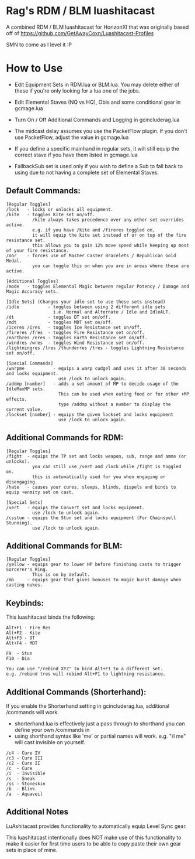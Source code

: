 # Rag's RDM / BLM luashitacast

A combined RDM / BLM luashitacast for HorizonXI that was originally based off of https://github.com/GetAwayCoxn/Luashitacast-Profiles

SMN to come as I level it :P

# How to Use

- Edit Equipment Sets in RDM.lua or BLM.lua. You may delete either of these if you're only looking for a lua one of the jobs.
- Edit Elemental Staves (NQ vs HQ), Obis and some conditional gear in gcmage.lua
- Turn On / Off Additional Commands and Logging in gcincluderag.lua
- The midcast delay assumes you use the PacketFlow plugin. If you don't use PacketFlow, adjust the value in gcmage.lua

- If you define a specific mainhand in regular sets, it will still equip the correct stave if you have them listed in gcmage.lua
- FallbackSub set is used only if you wish to define a Sub to fall back to using due to not having a complete set of Elemental Staves.

## Default Commands:
```
[Regular Toggles]
/lock   - locks or unlocks all equipment.
/kite   - toggles Kite set on/off.
          /kite always takes precedence over any other set overrides active.
          e.g. if you have /kite and /fireres toggled on,
          it will equip the kite set instead of or on top of the fire resistance set.
          this allows you to gain 12% move speed while keeping up most of your fire resistance.
/oor    - forces use of Master Caster Bracelets / Republican Gold Medal.
          you can toggle this on when you are in areas where these are active.

[Additional Toggles]
/mode   - toggles Elemental Magic between regular Potency / Damage and Magic Accuracy sets.

[Idle Sets] (Changes your idle set to use these sets instead)
/idle           - toggles between using 2 different idle sets 
                  i.e. Normal and Alternate / Idle and IdleALT.
/dt             - toggles DT set on/off.
/mdt            - toggles MDT set on/off.
/iceres /ires   - toggles Ice Resistance set on/off.
/fireres /fres  - toggles Fire Resistance set on/off.
/earthres /eres - toggles Earth Resistance set on/off.
/windres /wres  - toggles Wind Resistance set on/off.
/lightningres /lres /thunderres /tres - toggles Lightning Resistance set on/off.

[Special Commands]
/warpme           - equips a warp cudgel and uses it after 30 seconds and locks equipment.
                    use /lock to unlock again.
/addmp [number]   - adds a set amount of MP to decide usage of the IdleMaxMP sets.
                    This can be used when eating food or for other +MP effects.
                    type /addmp without a number to display the current value.
/lockset [number] - equips the given lockset and locks equipment
                    use /lock to unlock again.
```

## Additional Commands for RDM:
```
[Regular Toggles]
/fight  - equips the TP set and locks weapon, sub, range and ammo (or unlocks).
          you can still use /vert and /lock while /fight is toggled on.
          this is automatically used for you when engaging or disengaging.
/hate   - causes your cures, sleeps, blinds, dispels and binds to equip +enmity set on cast.

[Special Sets]
/vert   - equips the Convert set and locks equipment.
          use /lock to unlock again.
/csstun - equips the Stun set and locks equipment (For Chainspell Stunning).
          use /lock to unlock again.
```

## Additional Commands for BLM:
```
[Regular Toggles]
/yellow - equips gear to lower HP before finishing casts to trigger Sorcerer's Ring.
          This is on by default.
/mb     - equips gear that gives bonuses to magic burst damage when casting nukes.
```

## Keybinds:

This luashitacast binds the following:
```
Alt+F1 - Fire Res
Alt+F2 - Kite
Alt+F3 - DT
Alt+F4 - MDT

F9  - Stun
F10 - Dia

You can use "/rebind XYZ" to bind Alt+F1 to a different set.
e.g. /rebind tres will rebind Alt+F1 to lightning resistance.
```

## Additional Commands (Shorterhand):

If you enable the Shorterhand setting in gcincluderag.lua, additional /commands will work.

- shorterhand.lua is effectively just a pass through to shorthand you can define your own /commands in
- using shorthand syntax like 'me' or partial names will work. e.g. "/i me" will cast invisible on yourself.

```
/c4 - Cure IV
/c3 - Cure III
/c2 - Cure II
/c  - Cure
/i  - Invisible
/s  - Sneak
/ss - Stoneskin
/b  - Blink
/a  - Aquaveil
```

## Additional Notes

LuAshitacast provides functionality to automatically equip Level Sync gear.

This luashitacast intentionally does NOT make use of this functionality to make it easier for first time users to be able to copy paste their own gear sets in place of mine.
